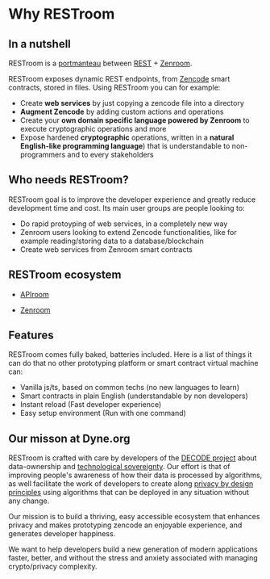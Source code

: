 # Why RESTroom

## In a nutshell

RESTroom is a [portmanteau](https://en.wikipedia.org/wiki/Portmanteau) between [REST](https://en.wikipedia.org/wiki/Representational_state_transfer) + [Zenroom](https://zenroom.org).

RESTroom exposes dynamic REST endpoints, from [Zencode](https://dev.zenroom.org/#/pages/zencode) smart contracts, stored in files. Using RESTroom you can for example:

- Create **web services** by just copying a zencode file into a directory
- **Augment Zencode** by adding custom actions and operations
- Create your **own domain specific language powered by Zenroom** to execute cryptographic operations and more
- Expose hardened **cryptographic** operations, written in  a **natural English-like programming language**) that is understandable to non-programmers and to every stakeholders

## Who needs RESTroom?

RESTroom goal is to improve the developer experience and greatly reduce development time and cost. Its main user groups are people looking to:

- Do rapid protoyping of web services, in a completely new way
- Zenroom users looking to extend Zencode functionalities, like for example reading/storing data to a database/blockchain
- Create web services from Zenroom smart contracts

## RESTroom ecosystem

- [APIroom](https://apiroom.net/)

- [Zenroom](https://dev.zenroom.org/)


## Features

RESTroom comes fully baked, batteries included.
Here is a list of things it can do that no other prototyping platform or smart
contract virtual machine can:

- Vanilla js/ts, based on common techs (no new languages to learn)
- Smart contracts in plain English (understandable by non developers)
- Instant reload (Fast developer experience)
- Easy setup environment (Run with one command)

## Our misson at Dyne.org

RESTroom is crafted with care by developers of the
[DECODE project](https://decodeproject.eu) about data-ownership and
[technological sovereignty](https://www.youtube.com/watch?v=RvBRbwBm_nQ).
Our effort is that of improving people's awareness of how their data is
processed by algorithms, as well facilitate the work of developers to create
along [privacy by design principles](https://decodeproject.eu/publications/privacy-design-strategies-decode-architecture)
using algorithms that can be deployed in any situation without any change.

Our mission is to build a thriving, easy accessible ecosystem that enhances privacy and
makes prototyping zencode an enjoyable experience, and generates developer happiness.

We want to help developers build a new generation of modern applications faster, better,
and without the stress and anxiety associated with managing crypto/privacy complexity.
